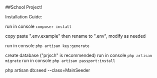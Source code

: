 ##School Project!







Installation Guide:

run in console `composer install`

copy paste ".env.example" then rename to ".env", modify as needed

run in console `php artisan key:generate`

create database ("prjsch" is recommended)
run in console `php artisan migrate`
run in console `php artisan passport:install`

php artisan db:seed --class=MainSeeder